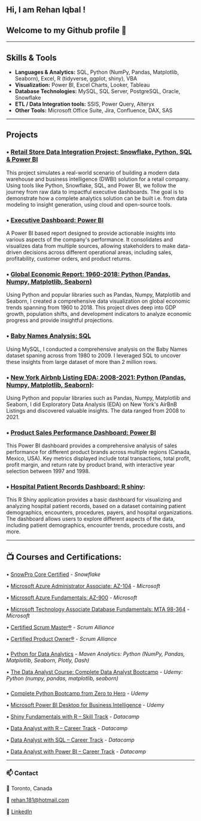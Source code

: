 ## Hi, I am Rehan Iqbal ! 

## Welcome to my Github profile 👋

---

## Skills & Tools
- **Languages & Analytics:** SQL, Python (NumPy, Pandas, Matplotlib, Seaborn), Excel, R (tidyverse, ggplot, shiny), VBA
- **Visualization:**  Power BI, Excel Charts, Looker, Tableau
- **Database Technologies:**   MySQL, SQL Server, PostgreSQL, Oracle, Snowflake
- **ETL / Data Integration tools:** SSIS, Power Query, Alteryx
- **Other Tools:** Microsoft Office Suite, Jira, Confluence, DAX, SAS

---
## Projects

### • [Retail Store Data Integration Project: Snowflake, Python, SQL & Power BI](https://github.com/Rehaniqbal19/RetailStore_Dashboard/)
This project simulates a real-world scenario of building a modern data warehouse and business intelligence (DWBI) solution for a retail company. Using tools like Python, Snowflake, SQL, and Power BI, we follow the journey from raw data to impactful executive dashboards. The goal is to demonstrate how a complete analytics solution can be built i.e. from data modeling to insight generation, using cloud and open-source tools.

### • [Executive Dashboard: Power BI](https://github.com/Rehaniqbal19/Executive-Detailed-Report/tree/main) 
A Power BI based report designed to provide actionable insights into various aspects of the company's performance. It consolidates and visualizes data from multiple sources, allowing stakeholders to make data-driven decisions across different operational areas, including sales, profitability, customer orders, and product returns.

### • [Global Economic Report: 1960-2018: Python (Pandas, Numpy, Matplotlib, Seaborn)](https://github.com/Rehaniqbal19/EconomicReport/)
Using Python and popular libraries such as Pandas, Numpy, Matplotlib and Seaborn, I created a comprehensive data visualization on global economic trends spanning from 1960 to 2018. This project dives deep into GDP growth, population shifts, and development indicators to analyze economic progress and provide insightful projections.

### • [Baby Names Analysis: SQL](https://github.com/Rehaniqbal19/BabyName_SQL)
Using MySQL, I conducted a comprehensive analysis on the Baby Names dataset spaning across from 1980 to 2009. I leveraged SQL to uncover these insights from large dataset of more than 2 million rows.

### • [New York Airbnb Listing EDA: 2008-2021: Python (Pandas, Numpy, Matplotlib, Seaborn)](https://github.com/Rehaniqbal19/NewYork-Airbnb-Listing): 
Using Python and popular libraries such as Pandas, Numpy, Matplotlib and Seaborn, I did Exploratory Data Analysis (EDA) on New York's AirBnB Listings and discovered valuable insights. The data ranged from 2008 to 2021.


### • [Product Sales Performance Dashboard: Power BI](https://github.com/Rehaniqbal19/Product-Market-Analysis/blob/main/README.md) 
This Power BI dashboard provides a comprehensive analysis of sales performance for different product brands across multiple regions (Canada, Mexico, USA). Key metrics displayed include total transactions, total profit, profit margin, and return rate by product brand, with interactive year selection between 1997 and 1998.



### • [Hospital Patient Records Dashboard: R shiny](https://github.com/Rehaniqbal19/Hospital-Patient-Dashboard/blob/main/README.md): 
This R Shiny application provides a basic dashboard for visualizing and analyzing hospital patient records, based on a dataset containing patient demographics, encounters, procedures, payers, and hospital organizations. The dashboard allows users to explore different aspects of the data, including patient demographics, encounter trends, procedure costs, and more.


---

## 📺 Courses and Certifications:

• [SnowPro Core Certified](https://achieve.snowflake.com/2dea88d4-b059-45e0-a56b-1258cf37a86b#acc.nhRxJ0qv) - *Snowflake*

• [Microsoft Azure Administrator Associate: AZ-104](https://learn.microsoft.com/en-us/users/rehaniqbal-8477/credentials/certification/azure-administrator) - *Microsoft*

• [Microsoft Azure Fundamentals: AZ-900](https://learn.microsoft.com/en-us/users/rehaniqbal-8477/credentials/fc859fb86644273f?ref=https%3A%2F%2Fwww.linkedin.com%2F) - *Microsoft*

• [Microsoft Technology Associate Database Fundamentals: MTA 98-364](https://www.credly.com/badges/ff540ba4-d580-47e5-b770-5242ccd79bdd/linked_in_profile) - *Microsoft*

• [Certified Scrum Master®](https://bcert.me/bc/html/show-badge.html?b=qlojbvml) - *Scrum Alliance*

• [Certified Product Owner®](https://bcert.me/bc/html/show-badge.html?b=cruevcah) - *Scrum Alliance*

###
• [Python for Data Analytics](https://certificates.mavenanalytics.io/3a59f47b-c23b-48a9-b054-0658b88711a2#acc.zCIuA4Sh) - *Maven Analytics: Python (NumPy, Pandas, Matplotlib, Seaborn, Plotly, Dash)*

• [The Data Analyst Course: Complete Data Analyst Bootcamp](https://www.udemy.com/certificate/UC-74d1ef8d-0fa2-40ae-8c63-e4ace571e9e1/) - *Udemy: Python (numpy, pandas, matplotlib, seaborn)*

###
• [Complete Python Bootcamp from Zero to Hero](https://www.udemy.com/certificate/UC-84afd0be-d9b2-466a-b121-7d52b75be547/) - *Udemy*

• [Microsoft Power BI Desktop for Business Intelligence](https://www.udemy.com/certificate/UC-72240b8d-be3e-453e-a5df-7c46e2761377/) - *Udemy*

• [Shiny Fundamentals with R – Skill Track](https://www.datacamp.com/completed/statement-of-accomplishment/track/bf0f327492bb1dcc2f27f34689aa274841044794) - *Datacamp*

• [Data Analyst with R – Career Track](https://www.datacamp.com/completed/statement-of-accomplishment/track/90f80672befdfe9e741fc65c3342a4e9a9cc2967) - *Datacamp*

• [Data Analyst with SQL – Career Track](https://www.datacamp.com/completed/statement-of-accomplishment/track/8be7768f8612799814bd76c2109fda4bfc1a0f5e) - *Datacamp*

• [Data Analyst with Power BI – Career Track](https://www.datacamp.com/completed/statement-of-accomplishment/track/c4046a13a1c3c3c73b5daf5d7c2fbc3c92c9cc6e) - *Datacamp*

---

### 📫 Contact

📍 Toronto, Canada

📧 rehan.181@hotmail.com

🔗 [LinkedIn](https://linkedin.com/in/-rehaniqbal)

<!--
**Rehaniqbal19/Rehaniqbal19** is a ✨ _special_ ✨ repository because its `README.md` (this file) appears on your GitHub profile.

Here are some ideas to get you started:

- 🔭 I’m currently working on ...
- 🌱 I’m currently learning ...
- 👯 I’m looking to collaborate on ...
- 🤔 I’m looking for help with ...
- 💬 Ask me about ...
- 📫 How to reach me: ...
- 😄 Pronouns: ...
- ⚡ Fun fact: ...
-->
